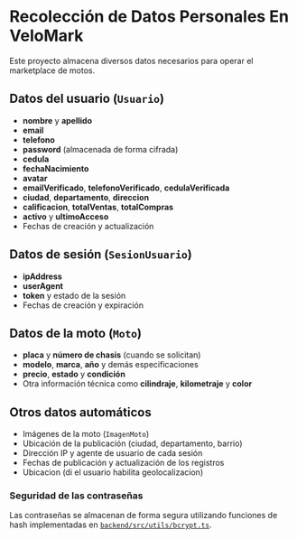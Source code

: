 # Recolección de Datos Personales En VeloMark

Este proyecto almacena diversos datos necesarios para operar el marketplace de motos.

## Datos del usuario (`Usuario`)
- **nombre** y **apellido**
- **email**
- **telefono**
- **password** (almacenada de forma cifrada)
- **cedula**
- **fechaNacimiento**
- **avatar**
- **emailVerificado**, **telefonoVerificado**, **cedulaVerificada**
- **ciudad**, **departamento**, **direccion**
- **calificacion**, **totalVentas**, **totalCompras**
- **activo** y **ultimoAcceso**
- Fechas de creación y actualización

## Datos de sesión (`SesionUsuario`)
- **ipAddress**
- **userAgent**
- **token** y estado de la sesión
- Fechas de creación y expiración

## Datos de la moto (`Moto`)
- **placa** y **número de chasis** (cuando se solicitan)
- **modelo**, **marca**, **año** y demás especificaciones
- **precio**, **estado** y **condición**
- Otra información técnica como **cilindraje**, **kilometraje** y **color**

## Otros datos automáticos
- Imágenes de la moto (`ImagenMoto`)
- Ubicación de la publicación (ciudad, departamento, barrio)
- Dirección IP y agente de usuario de cada sesión
- Fechas de publicación y actualización de los registros
- Ubicacion (di el usuario habilita geolocalizacion)

### Seguridad de las contraseñas
Las contraseñas se almacenan de forma segura utilizando funciones de hash implementadas en [`backend/src/utils/bcrypt.ts`](../../backend/src/utils/bcrypt.ts).
